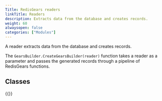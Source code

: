 ```yaml
---
Title: RedisGears readers
linkTitle: Readers
description: Extracts data from the database and creates records.
weight: 60
alwaysopen: false
categories: ["Modules"]
---
```


A reader extracts data from the database and creates records.

The `GearsBuilder.CreateGearsBuilder(reader)` function takes a reader as a parameter and passes the generated records through a pipeline of RedisGears functions.

## Classes

{{<table-children columnNames="Class,Description" columnSources="LinkTitle,Description" enableLinks="LinkTitle">}}